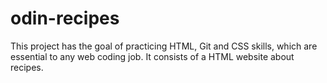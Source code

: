 # odin-recipes
This project has the goal of practicing HTML, Git and CSS skills, which are essential to any web coding job.
It consists of a HTML website about recipes.
